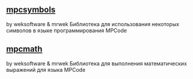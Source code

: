## [mpcsymbols](https://github.com/Mister-Wek/mpcsymbols)
by weksoftware & mrwek
Библиотека для использования некоторых символов в языке программирования MPCode

## [mpcmath](https://github.com/Mister-Wek/mpcmath)
by weksoftware & mrwek
Библиотека для выполнения математических выражений для языка MPCode
